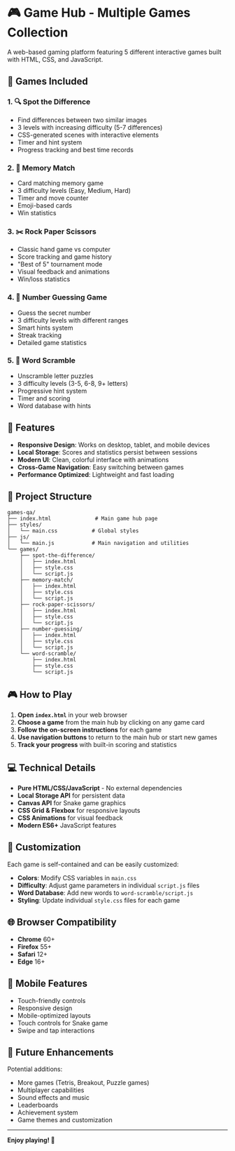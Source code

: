 # 🎮 Game Hub - Multiple Games Collection

A web-based gaming platform featuring 5 different interactive games built with HTML, CSS, and JavaScript.

## 🎯 Games Included

### 1. 🔍 Spot the Difference
- Find differences between two similar images
- 3 levels with increasing difficulty (5-7 differences)
- CSS-generated scenes with interactive elements
- Timer and hint system
- Progress tracking and best time records

### 2. 🧠 Memory Match
- Card matching memory game
- 3 difficulty levels (Easy, Medium, Hard)
- Timer and move counter
- Emoji-based cards
- Win statistics

### 3. ✂️ Rock Paper Scissors
- Classic hand game vs computer
- Score tracking and game history
- "Best of 5" tournament mode
- Visual feedback and animations
- Win/loss statistics

### 4. 🔢 Number Guessing Game
- Guess the secret number
- 3 difficulty levels with different ranges
- Smart hints system
- Streak tracking
- Detailed game statistics

### 5. 📝 Word Scramble
- Unscramble letter puzzles
- 3 difficulty levels (3-5, 6-8, 9+ letters)
- Progressive hint system
- Timer and scoring
- Word database with hints

## 🚀 Features

- **Responsive Design**: Works on desktop, tablet, and mobile devices
- **Local Storage**: Scores and statistics persist between sessions
- **Modern UI**: Clean, colorful interface with animations
- **Cross-Game Navigation**: Easy switching between games
- **Performance Optimized**: Lightweight and fast loading

## 📁 Project Structure

```
games-qa/
├── index.html              # Main game hub page
├── styles/
│   └── main.css           # Global styles
├── js/
│   └── main.js            # Main navigation and utilities
└── games/
    ├── spot-the-difference/
    │   ├── index.html
    │   ├── style.css
    │   └── script.js
    ├── memory-match/
    │   ├── index.html
    │   ├── style.css
    │   └── script.js
    ├── rock-paper-scissors/
    │   ├── index.html
    │   ├── style.css
    │   └── script.js
    ├── number-guessing/
    │   ├── index.html
    │   ├── style.css
    │   └── script.js
    └── word-scramble/
        ├── index.html
        ├── style.css
        └── script.js
```

## 🎮 How to Play

1. **Open `index.html`** in your web browser
2. **Choose a game** from the main hub by clicking on any game card
3. **Follow the on-screen instructions** for each game
4. **Use navigation buttons** to return to the main hub or start new games
5. **Track your progress** with built-in scoring and statistics

## 💻 Technical Details

- **Pure HTML/CSS/JavaScript** - No external dependencies
- **Local Storage API** for persistent data
- **Canvas API** for Snake game graphics
- **CSS Grid & Flexbox** for responsive layouts
- **CSS Animations** for visual feedback
- **Modern ES6+** JavaScript features

## 🎨 Customization

Each game is self-contained and can be easily customized:

- **Colors**: Modify CSS variables in `main.css`
- **Difficulty**: Adjust game parameters in individual `script.js` files
- **Word Database**: Add new words to `word-scramble/script.js`
- **Styling**: Update individual `style.css` files for each game

## 🌐 Browser Compatibility

- **Chrome** 60+
- **Firefox** 55+
- **Safari** 12+
- **Edge** 16+

## 📱 Mobile Features

- Touch-friendly controls
- Responsive design
- Mobile-optimized layouts
- Touch controls for Snake game
- Swipe and tap interactions

## 🎯 Future Enhancements

Potential additions:
- More games (Tetris, Breakout, Puzzle games)
- Multiplayer capabilities
- Sound effects and music
- Leaderboards
- Achievement system
- Game themes and customization

---

**Enjoy playing! 🎉**